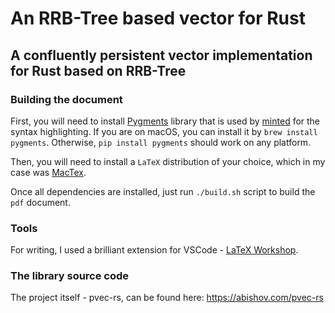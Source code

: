 # An RRB-Tree based vector for Rust

## A confluently persistent vector implementation for Rust based on RRB-Tree

### Building the document

First, you will need to install [Pygments](https://pygments.org/download/) library that is used by [minted](https://ctan.org/pkg/minted?lang=en) for the syntax highlighting. If you are on macOS, you can install it by `brew install pygments`. Otherwise, `pip install pygments` should work on any platform.

Then, you will need to install a `LaTeX` distribution of your choice, which in my case was [MacTex](http://www.tug.org/mactex/).

Once all dependencies are installed, just run `./build.sh` script to build the `pdf` document.

### Tools

For writing, I used a brilliant extension for VSCode - [LaTeX Workshop](https://marketplace.visualstudio.com/items?itemName=James-Yu.latex-workshop).

### The library source code

The project itself - pvec-rs, can be found here: https://abishov.com/pvec-rs
